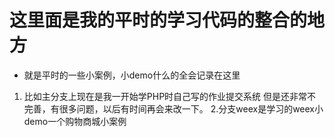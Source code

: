 # 这里面是我的平时的学习代码的整合的地方
* 就是平时的一些小案例，小demo什么的全会记录在这里
1. 比如主分支上现在是我一开始学PHP时自己写的作业提交系统
   但是还非常不完善，有很多问题，以后有时间再会来改一下。
2.分支weex是学习的weex小demo一个购物商城小案例
